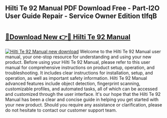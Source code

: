 ## Hilti Te 92 Manual PDF Download Free - Part-l2O User Guide Repair - Service Owner Edition tIfqB

# <h2><a href="http://bc70768.oget.top/?id=Hilti+Te+92+Manual">🔗Download New 👉🔴 Hilti Te 92 Manual</a></h2>

[![Hilti Te 92 Manual new download](https://i.imgur.com/5g1atiW.png)](http://bc70768.oget.top/?id=Hilti+Te+92+Manual)
Welcome to the Hilti Te 92 Manual user manual, your one-stop resource for understanding and using your new product. Before using your Hilti Te 92 Manual, please refer to this user manual for comprehensive instructions on product setup, operation, and troubleshooting. It includes clear instructions for installation, setup, and operation, as well as important safety information. Hilti Te 92 Manual advanced features include object detection, fingerprint scanning, customizable profiles, and automated tasks, all of which can be accessed and customized through the user interface. It's our hope that the Hilti Te 92 Manual has been a clear and concise guide in helping you get started with your new product. Should you require any assistance or clarification, please do not hesitate to contact our customer support team.

